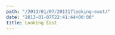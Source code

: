 ```yaml
---
path: "/2013/01/07/201317looking-east/" 
date: "2013-01-07T22:41:44+00:00" 
title: Looking East
---
```

<img src="https://i2.wp.com/technovangelist.envl.pe/wp-content/uploads/sites/3/2013/01/iphone-20130107174056-0.jpg?w=1080" alt="" data-recalc-dims="1" />